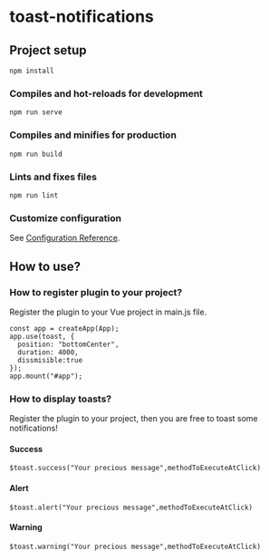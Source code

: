 # toast-notifications

## Project setup
```
npm install
```

### Compiles and hot-reloads for development
```
npm run serve
```

### Compiles and minifies for production
```
npm run build
```

### Lints and fixes files
```
npm run lint
```

### Customize configuration
See [Configuration Reference](https://cli.vuejs.org/config/).

## How to use?

### How to register plugin to your project?
Register the plugin to your Vue project in main.js file.

```
const app = createApp(App);
app.use(toast, {
  position: "bottomCenter",
  duration: 4000,
  dissmisible:true
});
app.mount("#app");
```

### How to display toasts?
Register the plugin to your project, then you are free to toast some notifications!

#### Success
```
$toast.success("Your precious message",methodToExecuteAtClick)
```
#### Alert
```
$toast.alert("Your precious message",methodToExecuteAtClick)
```
#### Warning
```
$toast.warning("Your precious message",methodToExecuteAtClick)
```


